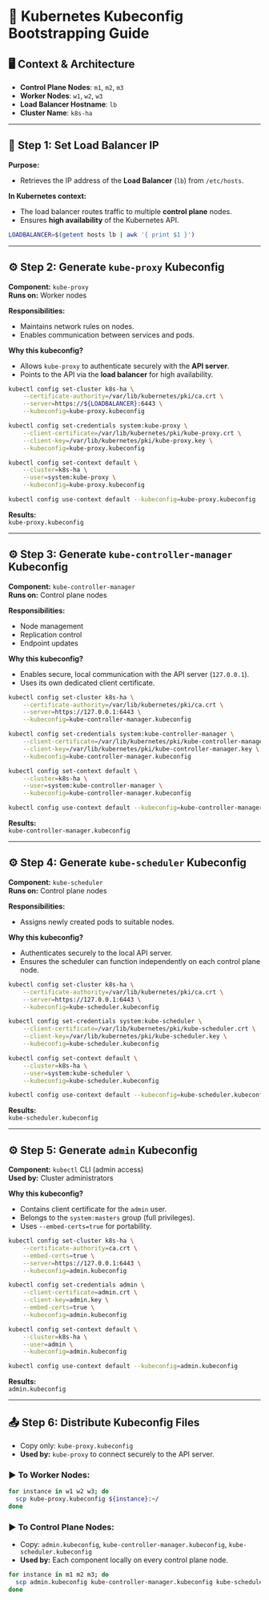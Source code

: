 # 📘 Kubernetes Kubeconfig Bootstrapping Guide

## 🖥️ Context & Architecture

- **Control Plane Nodes**: `m1`, `m2`, `m3`  
- **Worker Nodes**: `w1`, `w2`, `w3`  
- **Load Balancer Hostname**: `lb`  
- **Cluster Name**: `k8s-ha`

---

## 🔧 Step 1: Set Load Balancer IP

**Purpose:**  
- Retrieves the IP address of the **Load Balancer** (`lb`) from `/etc/hosts`.

**In Kubernetes context:**  
- The load balancer routes traffic to multiple **control plane** nodes.
- Ensures **high availability** of the Kubernetes API.

```bash
LOADBALANCER=$(getent hosts lb | awk '{ print $1 }')
```

---

## ⚙️ Step 2: Generate `kube-proxy` Kubeconfig

**Component:** `kube-proxy`  
**Runs on:** Worker nodes

**Responsibilities:**
- Maintains network rules on nodes.
- Enables communication between services and pods.

**Why this kubeconfig?**
- Allows `kube-proxy` to authenticate securely with the **API server**.
- Points to the API via the **load balancer** for high availability.

```bash
kubectl config set-cluster k8s-ha \
    --certificate-authority=/var/lib/kubernetes/pki/ca.crt \
    --server=https://${LOADBALANCER}:6443 \
    --kubeconfig=kube-proxy.kubeconfig

kubectl config set-credentials system:kube-proxy \
    --client-certificate=/var/lib/kubernetes/pki/kube-proxy.crt \
    --client-key=/var/lib/kubernetes/pki/kube-proxy.key \
    --kubeconfig=kube-proxy.kubeconfig

kubectl config set-context default \
    --cluster=k8s-ha \
    --user=system:kube-proxy \
    --kubeconfig=kube-proxy.kubeconfig

kubectl config use-context default --kubeconfig=kube-proxy.kubeconfig
```

**Results:**  
`kube-proxy.kubeconfig`

---

## ⚙️ Step 3: Generate `kube-controller-manager` Kubeconfig

**Component:** `kube-controller-manager`  
**Runs on:** Control plane nodes

**Responsibilities:**
- Node management
- Replication control
- Endpoint updates

**Why this kubeconfig?**
- Enables secure, local communication with the API server (`127.0.0.1`).
- Uses its own dedicated client certificate.

```bash
kubectl config set-cluster k8s-ha \
    --certificate-authority=/var/lib/kubernetes/pki/ca.crt \
    --server=https://127.0.0.1:6443 \
    --kubeconfig=kube-controller-manager.kubeconfig

kubectl config set-credentials system:kube-controller-manager \
    --client-certificate=/var/lib/kubernetes/pki/kube-controller-manager.crt \
    --client-key=/var/lib/kubernetes/pki/kube-controller-manager.key \
    --kubeconfig=kube-controller-manager.kubeconfig

kubectl config set-context default \
    --cluster=k8s-ha \
    --user=system:kube-controller-manager \
    --kubeconfig=kube-controller-manager.kubeconfig

kubectl config use-context default --kubeconfig=kube-controller-manager.kubeconfig
```

**Results:**  
`kube-controller-manager.kubeconfig`

---

## ⚙️ Step 4: Generate `kube-scheduler` Kubeconfig

**Component:** `kube-scheduler`  
**Runs on:** Control plane nodes

**Responsibilities:**
- Assigns newly created pods to suitable nodes.

**Why this kubeconfig?**
- Authenticates securely to the local API server.
- Ensures the scheduler can function independently on each control plane node.

```bash
kubectl config set-cluster k8s-ha \
    --certificate-authority=/var/lib/kubernetes/pki/ca.crt \
    --server=https://127.0.0.1:6443 \
    --kubeconfig=kube-scheduler.kubeconfig

kubectl config set-credentials system:kube-scheduler \
    --client-certificate=/var/lib/kubernetes/pki/kube-scheduler.crt \
    --client-key=/var/lib/kubernetes/pki/kube-scheduler.key \
    --kubeconfig=kube-scheduler.kubeconfig

kubectl config set-context default \
    --cluster=k8s-ha \
    --user=system:kube-scheduler \
    --kubeconfig=kube-scheduler.kubeconfig

kubectl config use-context default --kubeconfig=kube-scheduler.kubeconfig
```

**Results:**  
`kube-scheduler.kubeconfig`

---

## ⚙️ Step 5: Generate `admin` Kubeconfig

**Component:** `kubectl` CLI (admin access)  
**Used by:** Cluster administrators

**Why this kubeconfig?**
- Contains client certificate for the `admin` user.
- Belongs to the `system:masters` group (full privileges).
- Uses `--embed-certs=true` for portability.

```bash
kubectl config set-cluster k8s-ha \
    --certificate-authority=ca.crt \
    --embed-certs=true \
    --server=https://127.0.0.1:6443 \
    --kubeconfig=admin.kubeconfig

kubectl config set-credentials admin \
    --client-certificate=admin.crt \
    --client-key=admin.key \
    --embed-certs=true \
    --kubeconfig=admin.kubeconfig

kubectl config set-context default \
    --cluster=k8s-ha \
    --user=admin \
    --kubeconfig=admin.kubeconfig

kubectl config use-context default --kubeconfig=admin.kubeconfig
```

**Results:**  
`admin.kubeconfig`

---

## 📤 Step 6: Distribute Kubeconfig Files

- Copy only: `kube-proxy.kubeconfig`
- **Used by:** `kube-proxy` to connect securely to the API server.

### ▶️ To **Worker Nodes**:

```bash
for instance in w1 w2 w3; do
  scp kube-proxy.kubeconfig ${instance}:~/
done
```

### ▶️ To **Control Plane Nodes**:

- Copy: `admin.kubeconfig`, `kube-controller-manager.kubeconfig`, `kube-scheduler.kubeconfig`
- **Used by:** Each component locally on every control plane node.

```bash
for instance in m1 m2 m3; do
  scp admin.kubeconfig kube-controller-manager.kubeconfig kube-scheduler.kubeconfig ${instance}:~/
done
```